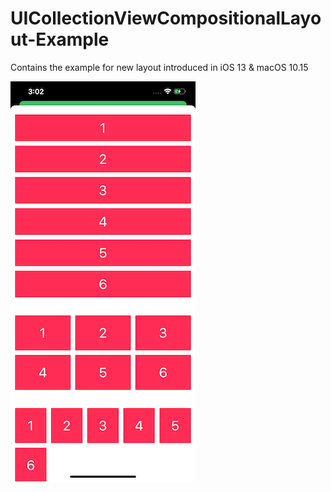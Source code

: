 # UICollectionViewCompositionalLayout-Example
Contains the example for new layout introduced in iOS 13 &amp; macOS 10.15

![Image](https://github.com/ankitbharti1994/UICollectionViewCompositionalLayout-Example/blob/master/Screenshots/Simulator%20Screen%20Shot%20-%20iPhone%2011%20Pro%20Max%20-%202019-10-12%20at%2003.02.20.png)
